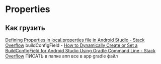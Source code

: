 # Properties
## Как грузить
[Defining Properties in local.properties file in Android Studio - Stack Overflow](https://stackoverflow.com/questions/71541688/defining-properties-in-local-properties-file-in-android-studio)
buildConfigField - [How to Dynamically Create or Set a BuildConfigField for Android Studio Using Gradle Command Line - Stack Overflow](https://stackoverflow.com/questions/73854584/how-to-dynamically-create-or-set-a-buildconfigfield-for-android-studio-using-gra)
ПИСАТЬ в папке апп все в app gradle файл